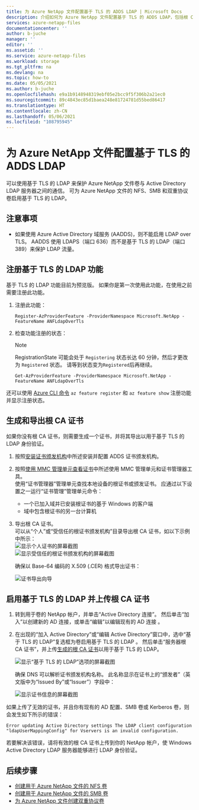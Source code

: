 ```yaml
---
title: 为 Azure NetApp 文件配置基于 TLS 的 ADDS LDAP | Microsoft Docs
description: 介绍如何为 Azure NetApp 文件配置基于 TLS 的 ADDS LDAP，包括根 CA 证书管理。
services: azure-netapp-files
documentationcenter: ''
author: b-juche
manager: ''
editor: ''
ms.assetid: ''
ms.service: azure-netapp-files
ms.workload: storage
ms.tgt_pltfrm: na
ms.devlang: na
ms.topic: how-to
ms.date: 05/05/2021
ms.author: b-juche
ms.openlocfilehash: e9a1b9148948319ebf05e2bcc9f5f306b2a21ec0
ms.sourcegitcommit: 89c4843ec85d1baea248e81724781d55bed86417
ms.translationtype: HT
ms.contentlocale: zh-CN
ms.lasthandoff: 05/06/2021
ms.locfileid: "108795945"
---
```

# <a name="configure-adds-ldap-over-tls-for-azure-netapp-files"></a>为 Azure NetApp 文件配置基于 TLS 的 ADDS LDAP

可以使用基于 TLS 的 LDAP 来保护 Azure NetApp 文件卷与 Active Directory LDAP 服务器之间的通信。  可为 Azure NetApp 文件的 NFS、SMB 和双重协议卷启用基于 TLS 的 LDAP。  

## <a name="considerations"></a>注意事项

* 如果使用 Azure Active Directory 域服务 (AADDS)，则不能启用 LDAP over TLS。 AADDS 使用 LDAPS（端口 636）而不是基于 TLS 的 LDAP（端口 389）来保护 LDAP 流量。  

## <a name="register-the-ldap-over-tls-feature"></a>注册基于 TLS 的 LDAP 功能 

基于 TLS 的 LDAP 功能目前为预览版。 如果你是第一次使用此功能，在使用之前需要注册此功能。

1.  注册此功能：

    ```azurepowershell-interactive
    Register-AzProviderFeature -ProviderNamespace Microsoft.NetApp -FeatureName ANFLdapOverTls
    ```

2. 检查功能注册的状态： 

    > [!NOTE]
    > RegistrationState 可能会处于 `Registering` 状态长达 60 分钟，然后才更改为 `Registered` 状态。 请等到状态变为`Registered`后再继续。

    ```azurepowershell-interactive
    Get-AzProviderFeature -ProviderNamespace Microsoft.NetApp -FeatureName ANFLdapOverTls
    ```
还可以使用 [Azure CLI 命令](/cli/azure/feature?preserve-view=true&view=azure-cli-latest) `az feature register` 和 `az feature show` 注册功能并显示注册状态。 

## <a name="generate-and-export-root-ca-certificate"></a>生成和导出根 CA 证书 

如果你没有根 CA 证书，则需要生成一个证书，并将其导出以用于基于 TLS 的 LDAP 身份验证。 

1. 按照[安装证书颁发机构](/windows-server/networking/core-network-guide/cncg/server-certs/install-the-certification-authority)中所述安装并配置 ADDS 证书颁发机构。 

2. 按照[使用 MMC 管理单元查看证书](/dotnet/framework/wcf/feature-details/how-to-view-certificates-with-the-mmc-snap-in)中所述使用 MMC 管理单元和证书管理器工具。  
    使用“证书管理器”管理单元查找本地设备的根证书或颁发证书。 应通过以下设置之一运行“证书管理”管理单元命令：  
    * 一个已加入域并已安装根证书的基于 Windows 的客户端 
    * 域中包含根证书的另一台计算机  

3. 导出根 CA 证书。  
    可以从“个人”或“受信任的根证书颁发机构”目录导出根 CA 证书，如以下示例中所示：   
    ![显示个人证书的屏幕截图](../media/azure-netapp-files/personal-certificates.png)   
    ![显示受信任的根证书颁发机构的屏幕截图](../media/azure-netapp-files/trusted-root-certification-authorities.png)    

    确保以 Base-64 编码的 X.509 (.CER) 格式导出证书： 

    ![证书导出向导](../media/azure-netapp-files/certificate-export-wizard.png)

## <a name="enable-ldap-over-tls-and-upload-root-ca-certificate"></a>启用基于 TLS 的 LDAP 并上传根 CA 证书 

1. 转到用于卷的 NetApp 帐户，并单击“Active Directory 连接”。 然后单击“加入”以创建新的 AD 连接，或单击“编辑”以编辑现有的 AD 连接 。  

2. 在出现的“加入 Active Directory”或“编辑 Active Directory”窗口中，选中“基于 TLS 的 LDAP”复选框为卷启用基于 TLS 的 LDAP  。 然后单击“服务器根 CA 证书”，并上传[生成的根 CA 证书](#generate-and-export-root-ca-certificate)以用于基于 TLS 的 LDAP。  

    ![显示“基于 TLS 的 LDAP”选项的屏幕截图](../media/azure-netapp-files/ldap-over-tls-option.png)

    确保 DNS 可以解析证书颁发机构名称。 此名称显示在证书上的“颁发者”（英文版中为“Issued By”或“Issuer”）字段中：  

    ![显示证书信息的屏幕截图](../media/azure-netapp-files/certificate-information.png)

如果上传了无效的证书，并且你有现有的 AD 配置、SMB 卷或 Kerberos 卷，则会发生如下所示的错误：

`Error updating Active Directory settings The LDAP client configuration "ldapUserMappingConfig" for Vservers is an invalid configuration.`

若要解决该错误，请将有效的根 CA 证书上传到你的 NetApp 帐户，使 Windows Active Directory LDAP 服务器能够进行 LDAP 身份验证。

## <a name="next-steps"></a>后续步骤  

* [创建用于 Azure NetApp 文件的 NFS 卷](azure-netapp-files-create-volumes.md)
* [创建用于 Azure NetApp 文件的 SMB 卷](azure-netapp-files-create-volumes-smb.md) 
* [为 Azure NetApp 文件创建双重协议卷](create-volumes-dual-protocol.md)

